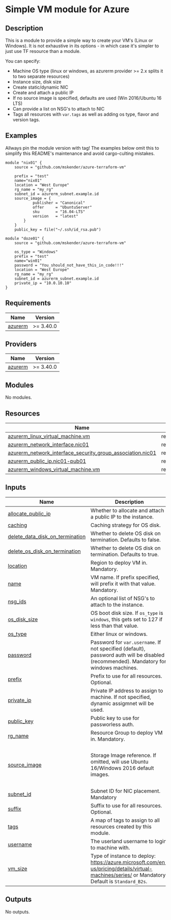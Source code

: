 # Simple VM module for Azure

## Description

This is a module to provide a simple way to create your VM's (Linux or Windows).
It is not exhaustive in its options - in which case it's simpler to just use TF resource than a module.

You can specify:
- Machine OS type (linux or windows, as azurerm provider >= 2.x splits it to two separate resources)
- Instance size, disk size
- Create static/dynamic NIC
- Create and attach a public IP
- If no source image is specified, defaults are used (Win 2016/Ubuntu 16 LTS)
- Can provide a list on NSG's to attach to NIC
- Tags all resources with `var.tags` as well as adding os type, flavor and version tags.

## Examples

Allways pin the module version with tag!
The examples below omit this to simplify this README's maintenance and avoid cargo-culting mistakes.

```
module "nix01" {
    source = "github.com/mskender/azure-terraform-vm"

    prefix = "test"
    name="nix01"
    location = "West Europe"
    rg_name = "my_rg"
    subnet_id = azurerm_subnet.example.id
    source_image = {
            publisher = "Canonical"
            offer     = "UbuntuServer"
            sku       = "16.04-LTS"
            version   = "latest"
        }
    }
    public_key = file("~/.ssh/id_rsa.pub")
```

```
module "doze01" {
    source = "github.com/mskender/azure-terraform-vm"

    os_type = "Windows"
    prefix = "test"
    name="win01"
    password = "You_should_not_have_this_in_code!!!"
    location = "West Europe"
    rg_name = "my_rg"
    subnet_id = azurerm_subnet.example.id
    private_ip = "10.0.10.10"
}
```

## Requirements

| Name | Version |
|------|---------|
| <a name="requirement_azurerm"></a> [azurerm](#requirement\_azurerm) | >= 3.40.0 |

## Providers

| Name | Version |
|------|---------|
| <a name="provider_azurerm"></a> [azurerm](#provider\_azurerm) | >= 3.40.0 |

## Modules

No modules.

## Resources

| Name | Type |
|------|------|
| [azurerm_linux_virtual_machine.vm](https://registry.terraform.io/providers/hashicorp/azurerm/latest/docs/resources/linux_virtual_machine) | resource |
| [azurerm_network_interface.nic01](https://registry.terraform.io/providers/hashicorp/azurerm/latest/docs/resources/network_interface) | resource |
| [azurerm_network_interface_security_group_association.nic01](https://registry.terraform.io/providers/hashicorp/azurerm/latest/docs/resources/network_interface_security_group_association) | resource |
| [azurerm_public_ip.nic01-pub01](https://registry.terraform.io/providers/hashicorp/azurerm/latest/docs/resources/public_ip) | resource |
| [azurerm_windows_virtual_machine.vm](https://registry.terraform.io/providers/hashicorp/azurerm/latest/docs/resources/windows_virtual_machine) | resource |

## Inputs

| Name | Description | Type | Default | Required |
|------|-------------|------|---------|:--------:|
| <a name="input_allocate_public_ip"></a> [allocate\_public\_ip](#input\_allocate\_public\_ip) | Whether to allocate and attach a public IP to the instance. | `bool` | `false` | no |
| <a name="input_caching"></a> [caching](#input\_caching) | Caching strategy for OS disk. | `string` | `"ReadWrite"` | no |
| <a name="input_delete_data_disk_on_termination"></a> [delete\_data\_disk\_on\_termination](#input\_delete\_data\_disk\_on\_termination) | Whether to delete OS disk on termination. Defaults to false. | `string` | `"false"` | no |
| <a name="input_delete_os_disk_on_termination"></a> [delete\_os\_disk\_on\_termination](#input\_delete\_os\_disk\_on\_termination) | Whether to delete OS disk on termination. Defaults to true. | `string` | `"true"` | no |
| <a name="input_location"></a> [location](#input\_location) | Region to deploy VM in. Mandatory. | `string` | n/a | yes |
| <a name="input_name"></a> [name](#input\_name) | VM name. If prefix specified, will prefix it with that value. Mandatory. | `string` | n/a | yes |
| <a name="input_nsg_ids"></a> [nsg\_ids](#input\_nsg\_ids) | An optional list of NSG's to attach to the instance. | `list(string)` | `[]` | no |
| <a name="input_os_disk_size"></a> [os\_disk\_size](#input\_os\_disk\_size) | OS boot disk size. If `os_type` is `windows`, this gets set to 127 if less than that value. | `string` | `"30"` | no |
| <a name="input_os_type"></a> [os\_type](#input\_os\_type) | Either linux or windows. | `string` | `"linux"` | no |
| <a name="input_password"></a> [password](#input\_password) | Password for `var.username`. If not specified (default), password auth will be disabled (recommended). Mandatory for windows machines. | `string` | `""` | no |
| <a name="input_prefix"></a> [prefix](#input\_prefix) | Prefix to use for all resources. Optional. | `string` | `""` | no |
| <a name="input_private_ip"></a> [private\_ip](#input\_private\_ip) | Private IP address to assign to machine. If not specified, dynamic assigmnet will be used. | `string` | `""` | no |
| <a name="input_public_key"></a> [public\_key](#input\_public\_key) | Public key to use for passworless auth. | `string` | `""` | no |
| <a name="input_rg_name"></a> [rg\_name](#input\_rg\_name) | Resource Group to deploy VM in. Mandatory. | `string` | n/a | yes |
| <a name="input_source_image"></a> [source\_image](#input\_source\_image) | Storage Image reference. If omitted, will use Ubuntu 16/Windows 2016 default images. | `map(string)` | <pre>{<br>  "offer": "",<br>  "publisher": "",<br>  "sku": "",<br>  "version": ""<br>}</pre> | no |
| <a name="input_subnet_id"></a> [subnet\_id](#input\_subnet\_id) | Subnet ID for NIC placement. Mandatory | `string` | n/a | yes |
| <a name="input_suffix"></a> [suffix](#input\_suffix) | Suffix to use for all resources. Optional. | `string` | `""` | no |
| <a name="input_tags"></a> [tags](#input\_tags) | A map of tags to assign to all resources created by this module. | `map(string)` | `{}` | no |
| <a name="input_username"></a> [username](#input\_username) | The userland username to login to machine with. | `string` | `"vm-user"` | no |
| <a name="input_vm_size"></a> [vm\_size](#input\_vm\_size) | Type of instance to deploy: https://azure.microsoft.com/en-us/pricing/details/virtual-machines/series/ or Mandatory. Default is `Standard_B2s`. | `string` | `"Standard_B2s"` | no |

## Outputs

No outputs.
